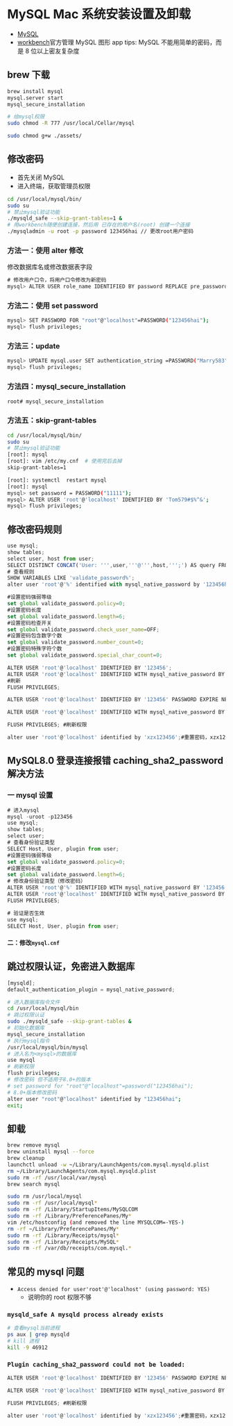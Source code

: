 # MySQL Mac 系统安装设置及卸载

- [MySQL](http://dev.mysql.com/downloads/mysql/)
- [workbench](http://dev.mysql.com/downloads/workbench/)官方管理 MySQL 图形 app
  tips: MySQL 不能用简单的密码，而是 8 位以上密友复杂度

## brew 下载

```sh
brew install mysql
mysql.server start
mysql_secure_installation

# 给mysql权限
sudo chmod -R 777 /usr/local/Cellar/mysql

sudo chmod g+w ./assets/
```

## 修改密码

- 首先关闭 MySQL
- 进入终端，获取管理员权限

```sh
cd /usr/local/mysql/bin/
sudo su
# 禁止mysql验证功能
./mysqld_safe --skip-grant-tables=1 &
# 用workbench随便创建连接，然后用 已存在的用户名(root) 创建一个连接
./mysqladmin -u root -p password 123456hai // 更改root用户密码
```

### 方法一：使用 alter 修改

修改数据库名或修改数据表字段

```js
# 修改用户口令，将用户口令修改为新密码
mysql> ALTER USER role_name IDENTIFIED BY password REPLACE pre_password;
```

### 方法二：使用 set password

```sh
mysql> SET PASSWORD FOR "root"@"localhost"=PASSWORD("123456hai");
mysql> flush privileges;
```

### 方法三：update

```sh
mysql> UPDATE mysql.user SET authentication_string =PASSWORD("Marry583");
mysql> flush privileges;
```

### 方法四：mysql_secure_installation

```sh
root# mysql_secure_installation
```

### 方法五：skip-grant-tables

```sh
cd /usr/local/mysql/bin/
sudo su
# 禁止mysql验证功能
[root]: mysql
[root]: vim /etc/my.cnf  # 使用完后去掉
skip-grant-tables=1

[root]: systemctl  restart mysql
[root]: mysql
mysql> set password = PASSWORD("11111");
mysql> ALTER USER 'root'@'localhost' IDENTIFIED BY 'Tom579#$%^&';
mysql> flush privileges;
```

## 修改密码规则

```js
use mysql;
show tables;
select user, host from user;
SELECT DISTINCT CONCAT('User: ''',user,'''@''',host,''';') AS query FROM mysql.user;
# 查看规则
SHOW VARIABLES LIKE 'validate_password%';
alter user 'root'@'%' identified with mysql_native_password by '123456hai';

#设置密码强弱等级
set global validate_password.policy=0;
#设置密码长度
set global validate_password.length=6;
#设置密码检查开关
set global validate_password.check_user_name=OFF;
#设置密码包含数字个数
set global validate_password.number_count=0;
#设置密码特殊字符个数
set global validate_password.special_char_count=0;

ALTER USER 'root'@'localhost' IDENTIFIED BY '123456';
ALTER USER 'root'@'localhost' IDENTIFIED WITH mysql_native_password BY '123456';
#刷新
FLUSH PRIVILEGES;
```

```js
ALTER USER 'root'@'localhost' IDENTIFIED BY '123456' PASSWORD EXPIRE NEVER; #修改加密规则 

ALTER USER 'root'@'localhost' IDENTIFIED WITH mysql_native_password BY 'password'; #更新一下用户的密码 

FLUSH PRIVILEGES; #刷新权限

alter user 'root'@'localhost' identified by 'xzx123456';#重置密码，xzx123456就是变更后的密码，自己的密码自己更改下哦
```

## MySQL8.0 登录连接报错 caching_sha2_password 解决方法

### 一 mysql 设置

```js
# 进入mysql
mysql -uroot -p123456
use mysql;
show tables;
select user;
# 查看身份验证类型
SELECT Host, User, plugin from user;
#设置密码强弱等级
set global validate_password.policy=0;
#设置密码长度
set global validate_password.length=6;
# 修改身份验证类型（修改密码）
ALTER USER 'root'@'%' IDENTIFIED WITH mysql_native_password BY '123456';
ALTER USER 'root'@'localhost' IDENTIFIED WITH mysql_native_password BY '123456';
FLUSH PRIVILEGES;

# 验证是否生效
use mysql;
SELECT Host, User, plugin from user;
```

#### 二：修改`mysql.cnf`

## 跳过权限认证，免密进入数据库

```js
[mysqld];
default_authentication_plugin = mysql_native_password;
```

```sh
# 进入数据库指令文件
cd /usr/local/mysql/bin
# 跳过权限认证
sudo ./mysqld_safe --skip-grant-tables &
# 初始化数据库
mysql_secure_installation
# 执行mysql指令
/usr/local/mysql/bin/mysql
# 进入名为<mysql>的数据库
use mysql
# 刷新权限
flush privileges;
# 修改密码 但不适用于8.0+的版本
# set password for "root"@"localhost"=password("123456hai");
# 8.0+版本修改密码
alter user "root"@"localhost" identified by "123456hai";
exit;
```

## 卸载

```sh
brew remove mysql
brew uninstall mysql --force
brew cleanup
launchctl unload -w ~/Library/LaunchAgents/com.mysql.mysqld.plist
rm ~/Library/LaunchAgents/com.mysql.mysqld.plist
sudo rm -rf /usr/local/var/mysql
brew search mysql
```

```sh
sudo rm /usr/local/mysql
sudo rm -rf /usr/local/mysql*
sudo rm -rf /Library/StartupItems/MySQLCOM
sudo rm -rf /Library/PreferencePanes/My*
vim /etc/hostconfig (and removed the line MYSQLCOM=-YES-)
rm -rf ~/Library/PreferencePanes/My*
sudo rm -rf /Library/Receipts/mysql*
sudo rm -rf /Library/Receipts/MySQL*
sudo rm -rf /var/db/receipts/com.mysql.*
```

## 常见的 mysql 问题

- `Access denied for user'root'@'localhost' (using password: YES)`
  - 说明你的 root 权限不够

### `mysqld_safe A mysqld process already exists`

```sh
# 查看mysql当前进程
ps aux | grep mysqld
# kill 进程
kill -9 46912
```

### `Plugin caching_sha2_password could not be loaded:`

```js
ALTER USER 'root'@'localhost' IDENTIFIED BY '123456' PASSWORD EXPIRE NEVER; #修改加密规则 

ALTER USER 'root'@'localhost' IDENTIFIED WITH mysql_native_password BY 'password'; #更新一下用户的密码 

FLUSH PRIVILEGES; #刷新权限

alter user 'root'@'localhost' identified by 'xzx123456';#重置密码，xzx123456就是变更后的密码，自己的密码自己更改下哦
```
